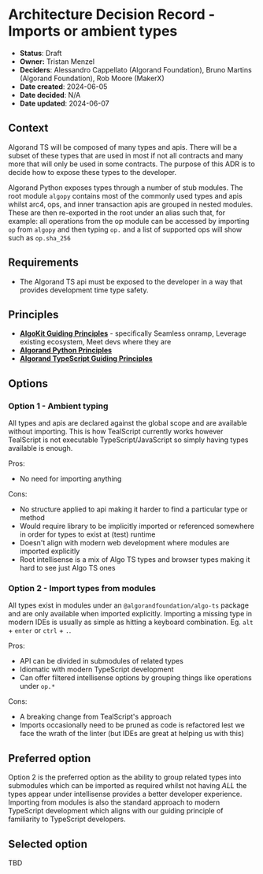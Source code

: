 # Architecture Decision Record - Imports or ambient types

- **Status**: Draft
- **Owner:** Tristan Menzel
- **Deciders**: Alessandro Cappellato (Algorand Foundation), Bruno Martins (Algorand Foundation), Rob Moore (MakerX)
- **Date created**: 2024-06-05
- **Date decided**: N/A
- **Date updated**: 2024-06-07

## Context

Algorand TS will be composed of many types and apis. There will be a subset of these types that are used in most if not all contracts and many more that will only be used in some contracts. The purpose of this ADR is to decide how to expose these types to the developer.

Algorand Python exposes types through a number of stub modules. The root module `algopy` contains most of the commonly used types and apis whilst arc4, ops, and inner transaction apis are grouped in nested modules. These are then re-exported in the root under an alias such that, for example: all operations from the op module can be accessed by importing `op` from `algopy` and then typing `op.` and a list of supported ops will show such as `op.sha_256`  


## Requirements

- The Algorand TS api must be exposed to the developer in a way that provides development time type safety.

## Principles

- **[AlgoKit Guiding Principles](https://github.com/algorandfoundation/algokit-cli/blob/main/docs/algokit.md#guiding-principles)** - specifically Seamless onramp, Leverage existing ecosystem, Meet devs where they are
- **[Algorand Python Principles](https://algorandfoundation.github.io/puya/principles.html#principles)**
- **[Algorand TypeScript Guiding Principles](../README.md#guiding-principals)**

## Options

### Option 1 - Ambient typing

All types and apis are declared against the global scope and are available without importing. This is how TealScript currently works however TealScript is not executable TypeScript/JavaScript so simply having types available is enough.

Pros:
 - No need for importing anything

Cons:
 - No structure applied to api making it harder to find a particular type or method
 - Would require library to be implicitly imported or referenced somewhere in order for types to exist at (test) runtime
 - Doesn't align with modern web development where modules are imported explicitly
 - Root intellisense is a mix of Algo TS types and browser types making it hard to see just Algo TS ones

### Option 2 - Import types from modules

All types exist in modules under an `@algorandfoundation/algo-ts` package and are only available when imported explicitly. Importing a missing type in modern IDEs is usually as simple as hitting a keyboard combination. Eg. `alt` + `enter` or `ctrl` + `.`. 

Pros:
 - API can be divided in submodules of related types
 - Idiomatic with modern TypeScript development
 - Can offer filtered intellisense options by grouping things like operations under `op.*`

Cons:
 - A breaking change from TealScript's approach
 - Imports occasionally need to be pruned as code is refactored lest we face the wrath of the linter (but IDEs are great at helping us with this)


## Preferred option

Option 2 is the preferred option as the ability to group related types into submodules which can be imported as required whilst not having _ALL_ the types appear under intellisense provides a better developer experience. Importing from modules is also the standard approach to modern TypeScript development which aligns with our guiding principle of familiarity to TypeScript developers. 

## Selected option

TBD

